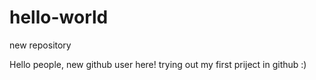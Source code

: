 # hello-world
new repository 

Hello people, 
new github user here! trying out my first priject in github :) 
